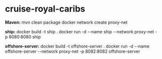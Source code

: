 # cruise-royal-caribs


**Maven:**
mvn clean package
docker network create proxy-net


**ship:**
docker build -t ship .
docker run -d --name ship --network proxy-net -p 8080:8080 ship


**offshore-server:**
docker build -t offshore-server .
docker run -d --name offshore-server --network proxy-net -p 8082:8082 offshore-server
